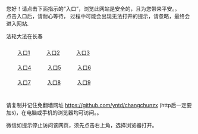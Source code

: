 您好！请点击下面指示的“入口”，浏览此网站是安全的，且为您带来平安。。 <br/>
点击入口后，请耐心等待， 过程中可能会出现无法打开的提示，请忽略，最终会进入网站. </br>

法轮大法在长春<br/>
<div style="padding:10px"><a style="margin:20px" target="_blank" href="https://d2al1wo5etnrst.cloudfront.net/2Qpsp?wyezqcry" id="ccLink1" rel="nofollow">入口1</a> <a target="_blank" style="margin:20px" href="https://d1r76c9ircwax7.cloudfront.net/2Qpsp?bylbx" id="ccLink2" rel="nofollow">入口2</a> <a style="margin:20px" target="_blank" href="https://dg90pms2dqght.cloudfront.net/2Qpsp?celhyoyu" id="ccLink3" rel="nofollow">入口3</a></div>

<div style="padding:10px" ><a style="margin:20px" target="_blank" href="https://d2al1wo5etnrst.cloudfront.net/2Qpsp?wyezqcry" id="ccLink4" rel="nofollow">入口4</a> <a style="margin:20px" href="https://d1r76c9ircwax7.cloudfront.net/2Qpsp?bylbx" target="_blank" id="ccLink5" rel="nofollow">入口5</a> <a style="margin:20px" href="https://dg90pms2dqght.cloudfront.net/2Qpsp?celhyoyu" target="_blank" id="ccLink6" rel="nofollow">入口6</a></div>

<div style="padding:10px"><a style="margin:20px" target="_blank" href="https://d2al1wo5etnrst.cloudfront.net/2Qpsp?wyezqcry" id="ccLink7" rel="nofollow">入口7</a> <a style="margin:20px" href="https://d1r76c9ircwax7.cloudfront.net/2Qpsp?bylbx" target="_blank" id="ccLink8" rel="nofollow">入口8</a> <a style="margin:20px" target="_blank" href="https://dg90pms2dqght.cloudfront.net/2Qpsp?celhyoyu" id="ccLink9" rel="nofollow">入口9</a></div>

<br/>



请复制并记住免翻墙网址 https://github.com/yntd/changchunzx (http后一定要加s)，在电脑或手机的浏览器均可访问。。<br/>

微信如提示停止访问该网页，须先点击右上角，选择浏览器打开。
